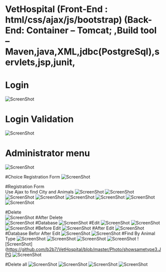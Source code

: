 # VetHospital  (Front-End : html/css/ajax/js/bootstrap) (Back-End: Container – Tomcat; ,Build tool – Maven,java,XML,jdbc(PostgreSql),servlets,jsp,junit,

# Login
![ScreenShot](https://github.com/b2b7/VetHospital/blob/master/Photo/login.JPG)
# Login Validation
![ScreenShot](https://github.com/b2b7/VetHospital/blob/master/Photo/login%20valid.JPG)

# Administrator menu
![ScreenShot](https://github.com/b2b7/VetHospital/blob/master/Photo/menu.JPG)

#Choice Registration Form
![ScreenShot](https://github.com/b2b7/VetHospital/blob/master/Photo/menu%20reg%20form.JPG)

#Registration Form  
Use Ajax to find City and Animals
![ScreenShot](https://github.com/b2b7/VetHospital/blob/master/Photo/reg%20form.JPG)
![ScreenShot](https://github.com/b2b7/VetHospital/blob/master/Photo/reg%20form%20valid2.JPG)
![ScreenShot](https://github.com/b2b7/VetHospital/blob/master/Photo/reg%20form%20valid3.JPG)
![ScreenShot](https://github.com/b2b7/VetHospital/blob/master/Photo/reg%20form%20valid4.JPG)
![ScreenShot](https://github.com/b2b7/VetHospital/blob/master/Photo/reg%20form%20valid5.JPG)
![ScreenShot](https://github.com/b2b7/VetHospital/blob/master/Photo/reg%20form%20valid5.JPG)
![ScreenShot](https://github.com/b2b7/VetHospital/blob/master/Photo/reg%20form%20valid6.JPG)
![ScreenShot](https://github.com/b2b7/VetHospital/blob/master/Photo/reg%20form%20valid7.JPG)

#Delete  
![ScreenShot](https://github.com/b2b7/VetHospital/blob/master/Photo/reg%20form%20valid8.JPG)
#After Delete  
![ScreenShot](https://github.com/b2b7/VetHospital/blob/master/Photo/reg%20form%20valid9.JPG)
#Database
![ScreenShot](https://github.com/b2b7/VetHospital/blob/master/Photo/database.JPG)
#Edit
![ScreenShot](https://github.com/b2b7/VetHospital/blob/master/Photo/edit1.JPG)
![ScreenShot](https://github.com/b2b7/VetHospital/blob/master/Photo/edit2.JPG)
![ScreenShot](https://github.com/b2b7/VetHospital/blob/master/Photo/edit3.JPG)
#Before Edit
![ScreenShot](https://github.com/b2b7/VetHospital/blob/master/Photo/edit1.JPG)
#After Edit
![ScreenShot](https://github.com/b2b7/VetHospital/blob/master/Photo/edit4.JPG)
#Database Befor After Edit
![ScreenShot](https://github.com/b2b7/VetHospital/blob/master/Photo/database.JPG)
![ScreenShot](https://github.com/b2b7/VetHospital/blob/master/Photo/edit5.JPG)
#Find By Animal Type
![ScreenShot](https://github.com/b2b7/VetHospital/blob/master/Photo/showsametype.JPG)
![ScreenShot](https://github.com/b2b7/VetHospital/blob/master/Photo/showsametype1.JPG)
![ScreenShot](https://github.com/b2b7/VetHospital/blob/master/Photo/showsametype1.JPG)
![ScreenShot](https://github.com/b2b7/VetHospital/blob/master/Photo/showsametype2.JPG)
![ScreenShot](https://github.com/b2b7/VetHospital/blob/master/Photo/showsametype3.JPG
![ScreenShot](https://github.com/b2b7/VetHospital/blob/master/Photo/showsametype4.JPG)

#Delete all
![ScreenShot](https://github.com/b2b7/VetHospital/blob/master/Photo/delete.JPG)
![ScreenShot](https://github.com/b2b7/VetHospital/blob/master/Photo/delete1.JPG)
![ScreenShot](https://github.com/b2b7/VetHospital/blob/master/Photo/delete2.JPG)
![ScreenShot](https://github.com/b2b7/VetHospital/blob/master/Photo/delete3.JPG)




